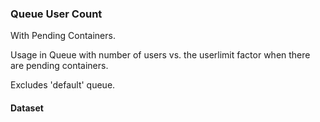 ### Queue User Count

With Pending Containers.

Usage in Queue with number of users vs. the userlimit factor when there are pending containers.

Excludes 'default' queue.

#### Dataset
